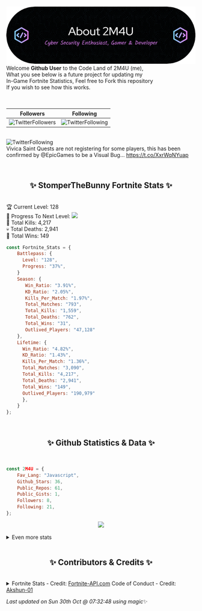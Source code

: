 
  ![Header](./src/github-banner.png)
  <br>
  Welcome **Github User** to the Code Land of 2M4U (me),<br>
  What you see below is a future project for updating my<br>
  In-Game Fortnite Statistics, Feel free to Fork this repository<br>
  If you wish to see how this works.
  <br><br>
  <br>
  
  | Followers  | Following |
  | ---------- |:---------:|
  | ![TwitterFollowers](https://img.shields.io/badge/Twitter%20Followers-78-blue)  | ![TwitterFollowing](https://img.shields.io/badge/Twitter%20Following-216-blue)  |


  <br>![TwitterFollowing](https://img.shields.io/badge/Latest%20Tweet--blue)<br>
  Vivica Saint Quests are not registering for some players, this has been confirmed by @EpicGames to be a Visual Bug… https://t.co/XxrWqNYuap
   
  <br><h2 align="center"> ✨ StomperTheBunny Fortnite Stats ✨</h2><br>
  🏆 Current Level: 128<br>
  🎉 Progress To Next Level: ![](https://geps.dev/progress/37)<br>
  🎯 Total Kills: 4,217<br>
  💀 Total Deaths: 2,941<br>
  👑 Total Wins: 149<br>

```js
const Fortnite_Stats = {
    Battlepass: {
      Level: "128",
      Progress: "37%",    
    }
    Season: { 
       Win_Ratio: "3.91%",
       KD_Ratio: "2.05%",
       Kills_Per_Match: "1.97%",
       Total_Matches: "793",
       Total_Kills: "1,559",
       Total_Deaths: "762",
       Total_Wins: "31",
       Outlived_Players: "47,128"
    },
    Lifetime: {
      Win_Ratio: "4.82%",
      KD_Ratio: "1.43%",
      Kills_Per_Match: "1.36%",
      Total_Matches: "3,090",
      Total_Kills: "4,217",
      Total_Deaths: "2,941",
      Total_Wins: "149",
      Outlived_Players: "190,979"
      },
    }
}; 
```


<br><h2 align="center"> ✨ Github Statistics & Data ✨</h2><br>

```js
const 2M4U = {
    Fav_Lang: "Javascript",
    Github_Stars: 36,
    Public_Repos: 61,
    Public_Gists: 1,
    Followers: 8,
    Following: 21,
}; 
```

<p align="center">
<img src="https://github-readme-streak-stats.herokuapp.com/?user=2M4U&theme=tokyonight">
</p>
<details>
  <summary>
      Even more stats
  </summary>
  <p align="center">
    <img src="https://github-profile-trophy.vercel.app/?username=2M4U&theme=dracula">
    <img src="https://github-readme-stats.vercel.app/api?username=2M4U&theme=tokyonight&count_private=true&show_icons=true&include_all_commits=true">
  </p>
</details>
<br><h2 align="center"> ✨ Contributors & Credits ✨</h2><br>
<details>
  <summary>
      Fortnite Stats - Credit: <a href="https://fortnite-api.com/?utm_source=github.com/2M4U/2M4U">Fortnite-API.com</a>
      Code of Conduct - Credit: <a href="https://github.com/Akshun-01">Akshun-01</a>
  </summary>
</details>

<!-- Last updated on Sun Oct 30 2022 07:32:48 GMT+0000 (Coordinated Universal Time) ;-;-->
<i>Last updated on  Sun 30th Oct @ 07:32:48 using magic</i>✨